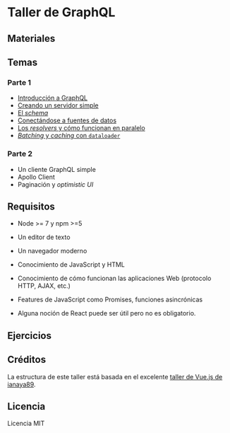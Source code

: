# Taller de GraphQL


## Materiales

## Temas
### Parte 1
- [Introducción a GraphQL](ex/01)
- [Creando un servidor simple](ex/02)
- [El _schema_](ex/03)
- [Conectándose a fuentes de datos](ex/04)
- [Los _resolvers_ y cómo funcionan en paralelo](ex/05)
- [_Batching_ y _caching_ con `dataloader`](ex/06)

### Parte 2
- Un cliente GraphQL simple
- Apollo Client
- Paginación y _optimistic UI_

## Requisitos
- Node >= 7 y npm >=5
- Un editor de texto
- Un navegador moderno

- Conocimiento de JavaScript y HTML
- Conocimiento de cómo funcionan las aplicaciones Web (protocolo HTTP, AJAX, etc.)
- Features de JavaScript como Promises, funciones asincrónicas
- Alguna noción de React puede ser útil pero no es obligatorio.

## Ejercicios


## Créditos
La estructura de este taller está basada en el excelente [taller de Vue.js de ianaya89](https://github.com/ianaya89/workshop-vuejs).

## Licencia

Licencia MIT
